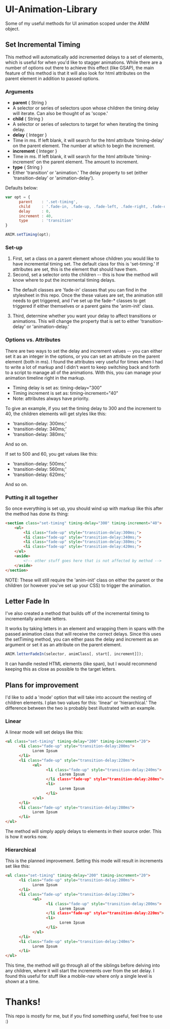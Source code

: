 # UI-Animation-Library

Some of my useful methods for UI animation scoped under the ANIM object.

## Set Incremental Timing

This method will automatically add incremented delays to a set of elements, which is useful for when you'd like to stagger animations. While there are a number of options out there to achieve this effect (like GSAP), the main feature of this method is that it will also look for html attributes on the parent element in addition to passed options.

### Arguments

* **parent** { String } 
 * A selector or series of selectors upon whose children the timing delay will iterate. Can also be thought of as 'scope.'
* **child** { String } 
 * A selector or series of selectors to target for when iterating the timing delay.
* **delay** { Integer } 
 * Time in ms. If left blank, it will search for the html attribute 'timing-delay' on the parent element. The number at which to begin the increment.
* **increment** { Integer } 
 * Time in ms. If left blank, it will search for the html attribute 'timing-increment' on the parent element. The amount to increment.
* **type** { String } 
 * Either 'transition' or 'animation.' The delay property to set (either 'transition-delay' or 'animation-delay').

Defaults below:

```javascript
var opt = {
      parent    : '.set-timing',
      child     : '.fade-in, .fade-up, .fade-left, .fade-right, .fade-down',
      delay     : 0,
      increment : 40,
      type      : 'transition'
}

ANIM.setTiming(opt);
```
  
### Set-up

1. First, set a class on a parent element whose children you would like to have incremental timing set. The default class for this is 'set-timing.' If attributes are set, this is the element that should have them.  
2. Second, set a selector onto the children -- this is how the method will know where to put the incremental timing delays.
 * The default classes are 'fade-in' classes that you can find in the stylesheet in this repo. Once the these values are set, the animation still needs to get triggered, and I've set up the fade-\* classes to get triggered if either themselves or a parent gains the 'anim-init' class.
3. Third, determine whether you want your delay to affect transitions or animations. This will change the property that is set to either 'transition-delay' or 'animation-delay.'
  
### Options vs. Attributes

There are two ways to set the delay and increment values -- you can either set it as an integer in the options, or you can set an attribute on the parent element (both in ms). I found the attributes very useful for times when I had to write a lot of markup and I didn't want to keep switching back and forth to a script to manage all of the animations. With this, you can manage your animation timeline right in the markup.

* Timing delay is set as: timing-delay="300"
* Timing increment is set as: timing-increment="40"
* Note: attributes always have priority.
  
To give an example, if you set the timing delay to 300 and the increment to 40, the children elements will get styles like this:

* 'transition-delay: 300ms;'
* 'transition-delay: 340ms;'
* 'transition-delay: 380ms;'

And so on.
  
If set to 500 and 60, you get values like this:

* 'transition-delay: 500ms;'
* 'transition-delay: 560ms;'
* 'transition-delay: 620ms;'
  
And so on.
  
### Putting it all together

So once everything is set up, you should wind up with markup like this after the method has done its thing:

```html
<section class="set-timing" timing-delay="300" timing-increment="40">
    <ul>
        <li class="fade-up" style="transition-delay:300ms;">
        <li class="fade-up" style="transition-delay:340ms;">
        <li class="fade-up" style="transition-delay:380ms;">
        <li class="fade-up" style="transition-delay:420ms;">
    </ul>
    <aside>
        <!-- other stuff goes here that is not affected by method -->
    </aside>
</section>
```
  
NOTE: These will still require the 'anim-init' class on either the parent or the children (or however you've set up your CSS) to trigger the animation.
  
  
## Letter Fade In

I've also created a method that builds off of the incremental timing to incrementally animate letters. 

It works by taking letters in an element and wrapping them in spans with the passed animation class that will receive the correct delays. Since this uses the setTiming method, you can either pass the delay and increment as an argument or set it as an attribute on the parent element.

```javascript
ANIM.letterFadeIn(selector, animClass[, start[, increment]]);
```
  
It can handle nested HTML elements (like span), but I would recommend keeping this as close as possible to the target letters.

## Plans for improvement

I'd like to add a 'mode' option that will take into account the nesting of children elements. I plan two values for this: 'linear' or 'hierarchical.' The difference between the two is probably best illustrated with an example.

### Linear

A linear mode will set delays like this:

```html
<ul class="set-timing" timing-delay="200" timing-increment="20">
      <li class="fade-up" style="transition-delay:200ms">
            Lorem Ipsum
      </li>
      <li class="fade-up" style="transition-delay:220ms">
            <ul>
                  <li class="fade-up" style="transition-delay:240ms">
                        Lorem Ipsum
                  </li class="fade-up" style="transition-delay:260ms">
                  <li>
                        Lorem Ipsum
                  </li>
            </ul>
      </li>
      <li class="fade-up" style="transition-delay:280ms">
            Lorem Ipsum
      </li>
</ul>
```

The method will simply apply delays to elements in their source order. This is how it works now.

### Hierarchical

This is the planned improvement. Setting this mode will result in increments set like this:

```html
<ul class="set-timing" timing-delay="200" timing-increment="20">
      <li class="fade-up" style="transition-delay:200ms">
            Lorem Ipsum
      </li>
      <li class="fade-up" style="transition-delay:220ms">
            <ul>
                  <li class="fade-up" style="transition-delay:200ms">
                        Lorem Ipsum
                  </li class="fade-up" style="transition-delay:220ms">
                  <li>
                        Lorem Ipsum
                  </li>
            </ul>
      </li>
      <li class="fade-up" style="transition-delay:240ms">
            Lorem Ipsum
      </li>
</ul>
```

This time, the method will go through all of the siblings before delving into any children, where it will start the increments over from the set delay. I found this useful for stuff like a mobile-nav where only a single level is shown at a time.


# Thanks!
This repo is mostly for me, but if you find something useful, feel free to use :)
